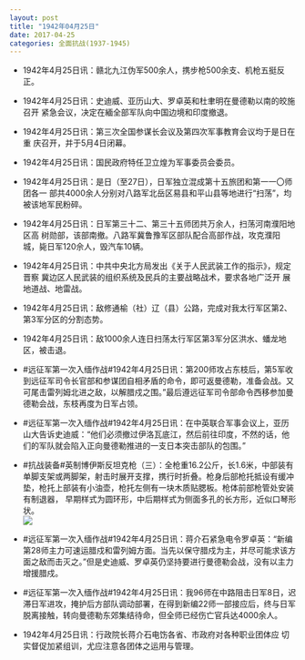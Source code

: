 ```yaml
---
layout: post
title: "1942年04月25日"
date: 2017-04-25
categories: 全面抗战(1937-1945)
---
```


<meta name="referrer" content="no-referrer" />

- 1942年4月25日讯：赣北九江伪军500余人，携步枪500余支、机枪五挺反正。 

- 1942年4月25日讯：史迪威、亚历山大、罗卓英和杜聿明在曼德勒以南的皎施召开 紧急会议，决定在緬全部军队向中国边境和印度撤退。 

- 1942年4月25日讯：第三次全国参谋长会议及第四次军事教育会议均于是日在重 庆召开，并于5月4日闭幕。 

- 1942年4月25日讯：国民政府特任卫立煌为军事委员会委员。 

- 1942年4月25日讯：是日（至27日），日军独立混成第十五旅团和第一一〇师团各一 部共4000余人分别对八路军北岳区易县和平山县等地进行“扫荡”，均 被该地军民粉碎。 

- 1942年4月25日讯：日军第三十二、第三十五师团共万余人，扫荡河南濮阳地区高 树勋部，该部南撤。八路军冀鲁豫军区部队配合高部作战，攻克濮阳 城，毙日军120佘人，毁汽车10辆。 

- 1942年4月25日讯：中共中央北方局发出《关于人民武装工作的指示》，规定晋察 冀边区人民武装的组织系统及民兵的主要战略战术，要求各地广泛开 展地道战、地雷战。 

- 1942年4月25日讯：敌修通榆（社）辽（县）公路，完成对我太行军区第2、第3军分区的分割态势。 

- 1942年4月25日讯：敌1000余人连日扫荡太行军区第3军分区洪水、蟠龙地区，被击退。 

- #远征军第一次入缅作战#1942年4月25日讯：第200师攻占东枝后，第5军收到远征军司令长官部和参谋团自相矛盾的命令，即可返曼德勒，准备会战。又可尾击雷列姆北进之敌，以解腊戍之围。”最后遵远征军司令部命令西移参加曼德勒会战，东枝再度为日军占领。 

- #远征军第一次入缅作战#1942年4月25日讯：在中英联合军事会议上，亚历山大告诉史迪威：“他们必须撤过伊洛瓦底江，然后前往印度，不然的话，他们的军队就会陷入正向曼德勒推进的一支日本突击部队的包围。” 

- #抗战装备#英制博伊斯反坦克枪（三）：全枪重16.2公斤，长1.6米，中部装有单脚支架或两脚架，射击时展开支撑，携行时折叠。枪身后部枪托抵设有缓冲垫，枪托上部装有小油壶，枪托左侧有一块木质贴腮板。枪体前部枪管处安装有制退器， 早期样式为圆环形，中后期样式为侧面多孔的长方形，近似口琴形状。 <br/><img src="https://wx4.sinaimg.cn/large/aca367d8ly1feyp1d7v2cj20go0zvdm7.jpg" />

- #远征军第一次入缅作战#1942年4月25日讯：蒋介石紧急电令罗卓英：“新编第28师主力可速运腊戍和雷列姆方面。当先以保守腊戍为主，并尽可能求该方面之敌而击灭之。”但是史迪威、罗卓英仍坚持要进行曼德勒会战，没有以主力增援腊戍。 

- #远征军第一次入缅作战#1942年4月25日讯：我96师在中路阻击日军8日，迟滞日军进攻，掩护后方部队调动部署，在得到新编22师一部接应后，终与日军脱离接触，转向曼德勒东郊集结待命，但全师已经伤亡官兵达4000余人。 

- 1942年4月25日讯：行政院长蒋介石电饬各省、市政府对各种职业团体应 切实督促加紧组训，尤应注意各团体之运用与管理。 

